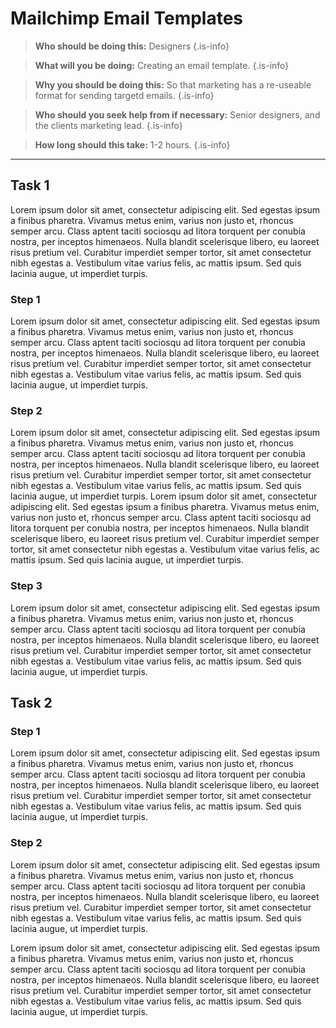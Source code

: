 <!-- TITLE: Testing Format -->
<!-- SUBTITLE: A quick summary of Testing Format -->

<!-- Directions: Fill out each of the sections after the last * -->
<!-- Besure to keep the {.is-info} at the bottom of the quote -->

# Mailchimp Email Templates

> **Who should be doing this:** Designers
{.is-info}

> **What will  you be doing:** Creating an email template.
{.is-info}

> **Why you should be doing this:** So that marketing has a re-useable format for sending targetd emails.
{.is-info}

> **Who should you seek help from if necessary:** Senior designers, and the clients marketing lead.
{.is-info}

> **How long should this take:** 1-2 hours.
{.is-info}

-----


## Task 1
Lorem ipsum dolor sit amet, consectetur adipiscing elit. Sed egestas ipsum a finibus pharetra. Vivamus metus enim, varius non justo et, rhoncus semper arcu. Class aptent taciti sociosqu ad litora torquent per conubia nostra, per inceptos himenaeos. Nulla blandit scelerisque libero, eu laoreet risus pretium vel. Curabitur imperdiet semper tortor, sit amet consectetur nibh egestas a. Vestibulum vitae varius felis, ac mattis ipsum. Sed quis lacinia augue, ut imperdiet turpis. 

### Step 1
Lorem ipsum dolor sit amet, consectetur adipiscing elit. Sed egestas ipsum a finibus pharetra. Vivamus metus enim, varius non justo et, rhoncus semper arcu. Class aptent taciti sociosqu ad litora torquent per conubia nostra, per inceptos himenaeos. Nulla blandit scelerisque libero, eu laoreet risus pretium vel. Curabitur imperdiet semper tortor, sit amet consectetur nibh egestas a. Vestibulum vitae varius felis, ac mattis ipsum. Sed quis lacinia augue, ut imperdiet turpis. 

### Step 2
Lorem ipsum dolor sit amet, consectetur adipiscing elit. Sed egestas ipsum a finibus pharetra. Vivamus metus enim, varius non justo et, rhoncus semper arcu. Class aptent taciti sociosqu ad litora torquent per conubia nostra, per inceptos himenaeos. Nulla blandit scelerisque libero, eu laoreet risus pretium vel. Curabitur imperdiet semper tortor, sit amet consectetur nibh egestas a. Vestibulum vitae varius felis, ac mattis ipsum. Sed quis lacinia augue, ut imperdiet turpis. Lorem ipsum dolor sit amet, consectetur adipiscing elit. Sed egestas ipsum a finibus pharetra. Vivamus metus enim, varius non justo et, rhoncus semper arcu. Class aptent taciti sociosqu ad litora torquent per conubia nostra, per inceptos himenaeos. Nulla blandit scelerisque libero, eu laoreet risus pretium vel. Curabitur imperdiet semper tortor, sit amet consectetur nibh egestas a. Vestibulum vitae varius felis, ac mattis ipsum. Sed quis lacinia augue, ut imperdiet turpis. 

### Step 3
Lorem ipsum dolor sit amet, consectetur adipiscing elit. Sed egestas ipsum a finibus pharetra. Vivamus metus enim, varius non justo et, rhoncus semper arcu. Class aptent taciti sociosqu ad litora torquent per conubia nostra, per inceptos himenaeos. Nulla blandit scelerisque libero, eu laoreet risus pretium vel. Curabitur imperdiet semper tortor, sit amet consectetur nibh egestas a. Vestibulum vitae varius felis, ac mattis ipsum. Sed quis lacinia augue, ut imperdiet turpis. 

## Task 2
### Step 1
Lorem ipsum dolor sit amet, consectetur adipiscing elit. Sed egestas ipsum a finibus pharetra. Vivamus metus enim, varius non justo et, rhoncus semper arcu. Class aptent taciti sociosqu ad litora torquent per conubia nostra, per inceptos himenaeos. Nulla blandit scelerisque libero, eu laoreet risus pretium vel. Curabitur imperdiet semper tortor, sit amet consectetur nibh egestas a. Vestibulum vitae varius felis, ac mattis ipsum. Sed quis lacinia augue, ut imperdiet turpis. 

### Step 2
Lorem ipsum dolor sit amet, consectetur adipiscing elit. Sed egestas ipsum a finibus pharetra. Vivamus metus enim, varius non justo et, rhoncus semper arcu. Class aptent taciti sociosqu ad litora torquent per conubia nostra, per inceptos himenaeos. Nulla blandit scelerisque libero, eu laoreet risus pretium vel. Curabitur imperdiet semper tortor, sit amet consectetur nibh egestas a. Vestibulum vitae varius felis, ac mattis ipsum. Sed quis lacinia augue, ut imperdiet turpis. 

Lorem ipsum dolor sit amet, consectetur adipiscing elit. Sed egestas ipsum a finibus pharetra. Vivamus metus enim, varius non justo et, rhoncus semper arcu. Class aptent taciti sociosqu ad litora torquent per conubia nostra, per inceptos himenaeos. Nulla blandit scelerisque libero, eu laoreet risus pretium vel. Curabitur imperdiet semper tortor, sit amet consectetur nibh egestas a. Vestibulum vitae varius felis, ac mattis ipsum. Sed quis lacinia augue, ut imperdiet turpis. 